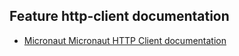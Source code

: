## Feature http-client documentation

- [Micronaut Micronaut HTTP Client documentation](https://docs.micronaut.io/latest/guide/index.html#httpClient)

